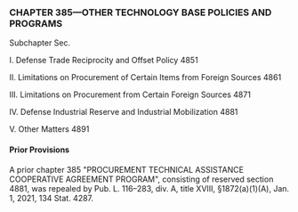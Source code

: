### **CHAPTER 385—OTHER TECHNOLOGY BASE POLICIES AND PROGRAMS** ###

Subchapter Sec.

I. Defense Trade Reciprocity and Offset Policy 4851

II. Limitations on Procurement of Certain Items from Foreign Sources 4861

III. Limitations on Procurement from Certain Foreign Sources 4871

IV. Defense Industrial Reserve and Industrial Mobilization 4881

V. Other Matters 4891

#### Prior Provisions ####

A prior chapter 385 "PROCUREMENT TECHNICAL ASSISTANCE COOPERATIVE AGREEMENT PROGRAM", consisting of reserved section 4881, was repealed by Pub. L. 116–283, div. A, title XVIII, §1872(a)(1)(A), Jan. 1, 2021, 134 Stat. 4287.